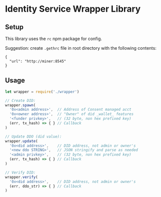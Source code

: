 # Identity Service Wrapper Library

## Setup

This library uses the `rc` npm package for config.

Suggestion: create `.gethrc` file in root directory with the following contents:

```
{
  "url": "http://miner:8545"
}
```

## Usage

```javascript
let wrapper = require('./wrapper')

// Create DID:
wrapper.spawn(
  '0x<admin address>',  // Address of Consent managed acct
  '0x<owner address>',  // "Owner" of did _wallet_ features
  '<funder privkey>',   // (32 byte, non hex prefixed key)
  (err, tx_hash) => { } // Callback
)

// Update DDO (did value):
wrapper.update(
  '0x<did address>',    // DID address, not admin or owner's
  '<new ddo STRING>',   // JSON stringify and parse as needed
  '<admin privkey>',    // (32 byte, non hex prefixed key)
  (err, tx_hash) => { } // Callback
)

// Verify DID:
wrapper.verify(
  '0x<did address>',    // DID address, not admin or owner's
  (err, ddo_str) => { } // Callback
)

```
